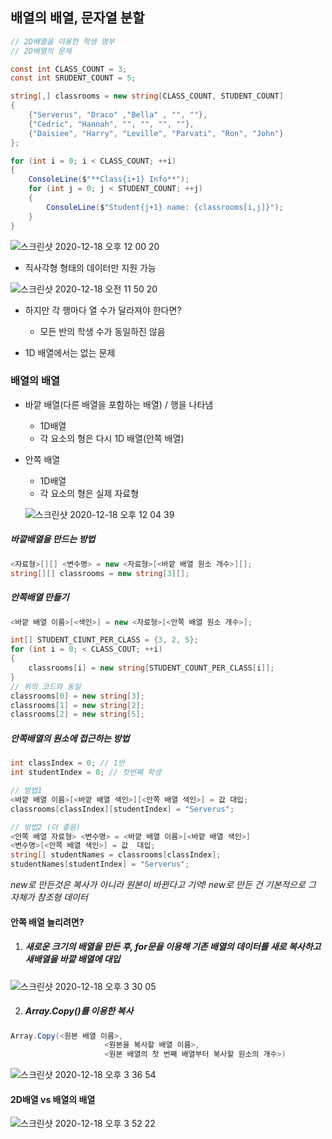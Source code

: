 ## 배열의 배열, 문자열 분할

~~~c#
// 2D배열을 이용한 학생 명부
// 2D배열의 문제

const int CLASS_COUNT = 3;
const int SRUDENT_COUNT = 5;

string[,] classrooms = new string[CLASS_COUNT, STUDENT_COUNT]
{
	{"Serverus", "Draco" ,"Bella" , "", ""},
	{"Cedric", "Hannah", "", "", "", ""},
	{"Daisiee", "Harry", "Leville", "Parvati", "Ron", "John"}
};

for (int i = 0; i < CLASS_COUNT; ++i)
{
	ConsoleLine($"**Class{i+1} Info**");
	for (int j = 0; j < STUDENT_COUNT; ++j)
	{
		ConsoleLine($"Student{j+1} name: {classrooms[i,j]}");
	}
} 
~~~

![스크린샷 2020-12-18 오후 12 00 20](https://user-images.githubusercontent.com/47776915/102569325-9ccb5280-4128-11eb-84f2-b1731c427a31.png)



- 직사각형 형태의 데이터만 지원 가능

![스크린샷 2020-12-18 오전 11 50 20](https://user-images.githubusercontent.com/47776915/102568642-3bef4a80-4127-11eb-8cd6-e6fd9644363b.png)

- 하지만 각 행마다 열 수가 달라져야 한다면?

  - 모든 반의 학생 수가 동일하진 않음

- 1D 배열에서는 없는 문제

  

### 배열의 배열

- 바깥 배열(다른 배열을 포함하는 배열) / 행을 나타냄

  - 1D배열
  - 각 요소의 형은 다시 1D 배열(안쪽 배열)

- 안쪽 배열

  - 1D배열
  - 각 요소의 형은 실제 자료형

  ![스크린샷 2020-12-18 오후 12 04 39](https://user-images.githubusercontent.com/47776915/102569762-6510da80-4129-11eb-8311-31675c7dd7d3.png)

##### 바깥배열을 만드는 방법

~~~c#
<자료형>[][] <변수명> = new <자료형>[<바깥 배열 원소 개수>][];
string[][] classrooms = new string[3][];
~~~



##### 안쪽배열 만들기

~~~c#
<바깥 배열 이름>[<색인>] = new <자료형>[<안쪽 배열 원소 개수>];

int[] STUDENT_CIUNT_PER_CLASS = {3, 2, 5};
for (int i = 0; < CLASS_COUT; ++i)
{
	classrooms[i] = new string[STUDENT_COUNT_PER_CLASS[i]];
}
// 위의 코드와 동일
classrooms[0] = new string[3];
classrooms[1] = new string[2];
classrooms[2] = new string[5];
~~~



##### 안쪽배열의 원소에 접근하는 방법

~~~c#
int classIndex = 0; // 1반
int studentIndex = 0; // 첫번째 학생

// 방법1
<바깥 배열 이름>[<바깥 배열 색인>][<안쪽 배열 색인>] = 값 대입;
classrooms[classIndex][studentIndex] = "Serverus";

// 방법2 (더 좋음)
<안쪽 배열 자료형> <변수명> = <바깥 배열 이름>[<바깥 배열 색인>]
<변수명>[<안쪽 배열 색인>] = 값  대입;
string[] studentNames = classrooms[classIndex];
studentNames[studentIndex] = "Serverus";
~~~

*new로 만든것은 복사가 아니라 원본이 바뀐다고 기억! new로 만든 건 기본적으로 그 자체가 참조형 데이터*



#### 안쪽 배열 늘리려면?

1. ##### 새로운 크기의 배열을 만든 후, for문을 이용해 기존 배열의 데이터를 새로 복사하고 새배열을 바깥 배열에 대입 

![스크린샷 2020-12-18 오후 3 30 05](https://user-images.githubusercontent.com/47776915/102582423-eaa28380-4145-11eb-9393-b6dee83d8f59.png)

2. ##### Array.Copy()를 이용한 복사

~~~c#
Array.Copy(<원본 배열 이름>,
					 <원본을 복사할 배열 이름>,
					 <원본 배열의 첫 번째 배열부터 복사할 원소의 개수>)
~~~

![스크린샷 2020-12-18 오후 3 36 54](https://user-images.githubusercontent.com/47776915/102582882-dd39c900-4146-11eb-9290-32d09b33b311.png)



#### 2D배열 vs 배열의 배열

![스크린샷 2020-12-18 오후 3 52 22](https://user-images.githubusercontent.com/47776915/102584081-1d01b000-4149-11eb-96ff-b705e1efa9a1.png)

